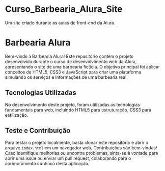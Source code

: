 # Curso_Barbearia_Alura_Site
Um site criado durante as aulas de front-end da Alura.

# Barbearia Alura

Bem-vindo à Barbearia Alura! Este repositório contém o projeto desenvolvido durante o curso de desenvolvimento web da Alura, apresentando o site de uma barbearia fictícia. O objetivo principal foi aplicar conceitos de HTML5, CSS3 e JavaScript para criar uma plataforma simulando os serviços e informações de uma barbearia real. 

## Tecnologias Utilizadas

No desenvolvimento deste projeto, foram utilizadas as tecnologias fundamentais para web, incluindo HTML5 para estruturação, CSS3 para estilização. 

## Teste e Contribuição

Para testar o projeto localmente, basta clonar este repositório e abrir o arquivo `index.html` em um navegador web. Contribuições são bem-vindas! Caso identifique melhorias ou encontre problemas, sinta-se à vontade para abrir uma issue ou enviar um pull request, colaborando para o aprimoramento contínuo desta aplicação.

